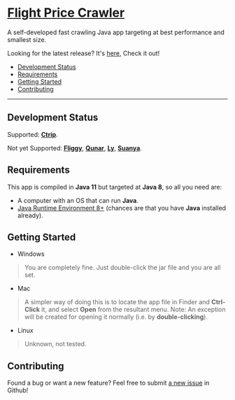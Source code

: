 # [Flight Price Crawler](https://github.com/jerryc05/FlightPriceCrawler)

A self-developed fast crawling Java app targeting at best performance and smallest size.

Looking for the latest release? It's [here](https://github.com/jerryc05/FlightPriceCrawler/releases), Check it out!

- [Development Status](#development-status)
- [Requirements](#requirements)
- [Getting Started](#getting-started)
- [Contributing](#contributing)

---
## Development Status

Supported: [**Ctrip**](http://ctrip.com).

Not yet Supported: [**Fliggy**](https://www.fliggy.com/), [**Qunar**](https://www.qunar.com),  [**Ly**](https://www.ly.com/),  [**Suanya**](http://www.suanya.cn/).


## Requirements

This app is compiled in **Java 11** but targeted at **Java 8**, so all you need are:

- A computer with an OS that can run **Java**.
- [Java Runtime Environment 8+](https://www.oracle.com/technetwork/java/javase/downloads/index.html) (chances are that you have **Java** installed already).

## Getting Started

- Windows
> You are completely fine. Just double-click the jar file and you are all set.

- Mac
> A simpler way of doing this is to locate the app file in Finder and **Ctrl-Click** it, and select **Open** from the resultant menu. 
> Note: An exception will be created for opening it normally (i.e. by **double-clicking**).

- Linux
>Unknown, not tested.

## Contributing

Found a bug or want a new feature? Feel free to submit [a new issue](https://github.com/jerryc05/FlightPriceCrawler/issues/new/choose) in Github!
